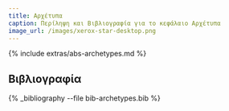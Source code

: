 ```yaml
---
title: Αρχέτυπα
caption: Περίληψη και Βιβλιογραφία για το κεφάλαιο Αρχέτυπα
image_url: /images/xerox-star-desktop.png
---
```


{% include extras/abs-archetypes.md %}

## Βιβλιογραφία

{% _bibliography --file bib-archetypes.bib %}

